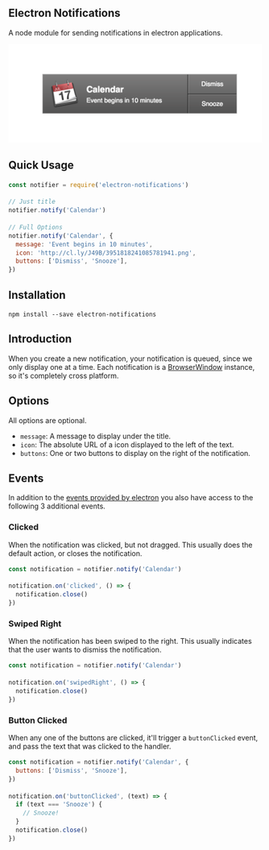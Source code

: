 ## Electron Notifications

A node module for sending notifications in electron applications.

![screenshot](assets/screenshot.png)

## Quick Usage

~~~ javascript
const notifier = require('electron-notifications')

// Just title
notifier.notify('Calendar')

// Full Options
notifier.notify('Calendar', {
  message: 'Event begins in 10 minutes',
  icon: 'http://cl.ly/J49B/3951818241085781941.png',
  buttons: ['Dismiss', 'Snooze'],
})
~~~

## Installation

~~~
npm install --save electron-notifications
~~~

## Introduction

When you create a new notification, your notification is queued, since we only
display one at a time. Each notification is a [BrowserWindow](browserwindow)
instance, so it's completely cross platform.

## Options

All options are optional.

* `message`: A message to display under the title.
* `icon`: The absolute URL of a icon displayed to the left of the text.
* `buttons`: One or two buttons to display on the right of the notification.

## Events

In addition to the [events provided by electron](events) you also have access to
the following 3 additional events.


### Clicked

When the notification was clicked, but not dragged. This usually does the
default action, or closes the notification.

~~~ javascript
const notification = notifier.notify('Calendar')

notification.on('clicked', () => {
  notification.close()
})
~~~

### Swiped Right

When the notification has been swiped to the right. This usually indicates that
the user wants to dismiss the notification.

~~~ javascript
const notification = notifier.notify('Calendar')

notification.on('swipedRight', () => {
  notification.close()
})
~~~

### Button Clicked

When any one of the buttons are clicked, it'll trigger a `buttonClicked` event,
and pass the text that was clicked to the handler.

~~~ javascript
const notification = notifier.notify('Calendar', {
  buttons: ['Dismiss', 'Snooze'],
})

notification.on('buttonClicked', (text) => {
  if (text === 'Snooze') {
    // Snooze!
  }
  notification.close()
})
~~~

[events]: https://github.com/electron/electron/blob/master/docs/api/browser-window.md#events
[browserwindow]: https://github.com/electron/electron/blob/master/docs/api/browser-window.md
